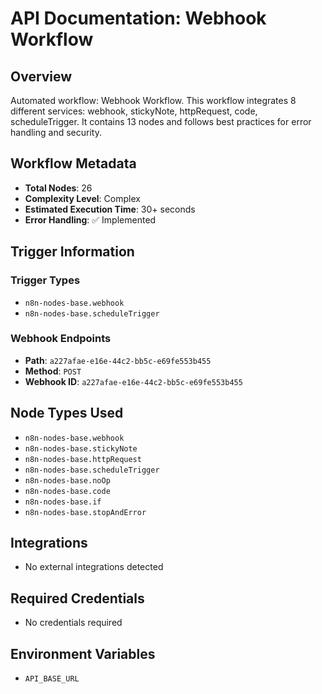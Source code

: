 # API Documentation: Webhook Workflow

## Overview
Automated workflow: Webhook Workflow. This workflow integrates 8 different services: webhook, stickyNote, httpRequest, code, scheduleTrigger. It contains 13 nodes and follows best practices for error handling and security.

## Workflow Metadata
- **Total Nodes**: 26
- **Complexity Level**: Complex
- **Estimated Execution Time**: 30+ seconds
- **Error Handling**: ✅ Implemented

## Trigger Information
### Trigger Types
- `n8n-nodes-base.webhook`
- `n8n-nodes-base.scheduleTrigger`

### Webhook Endpoints
- **Path**: `a227afae-e16e-44c2-bb5c-e69fe553b455`
- **Method**: `POST`
- **Webhook ID**: `a227afae-e16e-44c2-bb5c-e69fe553b455`


## Node Types Used
- `n8n-nodes-base.webhook`
- `n8n-nodes-base.stickyNote`
- `n8n-nodes-base.httpRequest`
- `n8n-nodes-base.scheduleTrigger`
- `n8n-nodes-base.noOp`
- `n8n-nodes-base.code`
- `n8n-nodes-base.if`
- `n8n-nodes-base.stopAndError`

## Integrations
- No external integrations detected

## Required Credentials
- No credentials required

## Environment Variables
- `API_BASE_URL`
